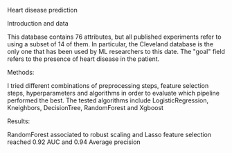 Heart disease prediction

Introduction and data

This database contains 76 attributes, but all published experiments refer to using a subset of 14 of them. In particular, the Cleveland database is the only one that has been used by ML researchers to
this date. The "goal" field refers to the presence of heart disease in the patient.

Methods:

I tried different combinations of preprocessing steps, feature selection steps, hyperparameters and algorithms in order to evaluate which pipeline performed the best.
The tested algorithms include LogisticRegression, Kneighbors, DecisionTree, RandomForest and Xgboost

Results:

RandomForest associated to robust scaling and Lasso feature selection reached 0.92 AUC and 0.94 Average precision
